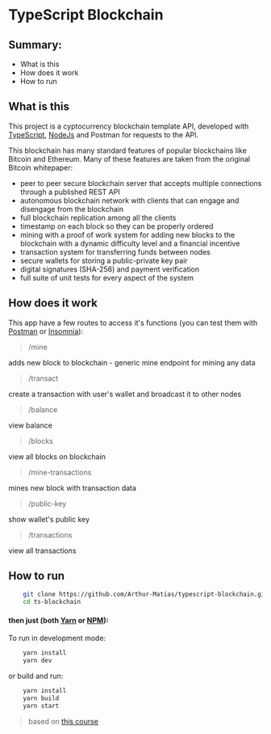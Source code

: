# TypeScript Blockchain

## Summary:

 - What is this
 - How does it work
 - How to run

## What is this

This project is a cyptocurrency blockchain template API, developed with [TypeScript](https://www.typescriptlang.org/), [NodeJs](https://nodejs.org/) and Postman for requests to the API.

This blockchain has many standard features of popular blockchains like Bitcoin and Ethereum. Many of these features are taken from the original Bitcoin whitepaper:

 - peer to peer secure blockchain server that accepts multiple connections through a published REST API
 - autonomous blockchain network with clients that can engage and disengage from the blockchain
 - full blockchain replication among all the clients
 - timestamp on each block so they can be properly ordered
 - mining with a proof of work system for adding new blocks to the blockchain with a dynamic difficulty level and a financial incentive
 - transaction system for transferring funds between nodes
 - secure wallets for storing a public-private key pair
 - digital signatures (SHA-256) and payment verification
 - full suite of unit tests for every aspect of the system

## How does it work

This app have a few routes to access it's functions (you can test them with [Postman](https://www.postman.com/) or [Insomnia](https://insomnia.rest/)):

> /mine

adds new block to blockchain - generic mine endpoint for mining any data

> /transact

create a transaction with user's wallet and broadcast it to other nodes

> /balance

view balance

> /blocks

view all blocks on blockchain

> /mine-transactions

mines new block with transaction data

> /public-key

show wallet's public key

> /transactions

view all transactions


## How to run

```bash
    git clone https://github.com/Arthur-Matias/typescript-blockchain.git
    cd ts-blockchain
```

#### then just (both [Yarn](https://yarnpkg.com/) or [NPM](https://www.npmjs.com/)):

To run in development mode:

```bash
    yarn install
    yarn dev
```

or build and run:

```bash
    yarn install
    yarn build
    yarn start
```

> based on [this course](https://www.udemy.com/course/build-blockchain/)
